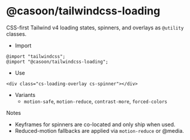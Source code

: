 @casoon/tailwindcss-loading
==========================

CSS-first Tailwind v4 loading states, spinners, and overlays as `@utility` classes.

- Import

```
@import "tailwindcss";
@import "@casoon/tailwindcss-loading";
```

- Use

```
<div class="cs-loading-overlay cs-spinner"></div>
```

- Variants
  - `motion-safe`, `motion-reduce`, `contrast-more`, `forced-colors`

Notes
- Keyframes for spinners are co-located and only ship when used.
- Reduced-motion fallbacks are applied via `motion-reduce` or @media.

